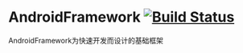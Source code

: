 # AndroidFramework [![Build Status](https://travis-ci.com/Freedoms1988/AndroidFramework.svg?branch=master)](https://travis-ci.com/Freedoms1988/AndroidFramework)
AndroidFramework为快速开发而设计的基础框架

